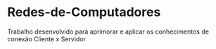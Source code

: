 # Redes-de-Computadores
Trabalho desenvolvido para aprimorar e aplicar os conhecimentos de conexão Cliente x Servidor

